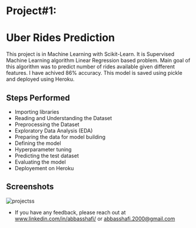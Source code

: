 
# Project#1: 
# Uber Rides Prediction

This project is in Machine Learning with Scikit-Learn. It is Supervised Machine Learning algorithm Linear Regression based problem. Main goal of this algorithm was to predict number of rides available given different features. I have achived 86% accuracy. This model is saved using pickle and deployed using Heroku.


## Steps Performed
- Importing libraries
- Reading and Understanding the Dataset
- Preprocessing the Dataset
- Exploratory Data Analysis (EDA)
- Preparing the data for model building
- Defining the model
- Hyperparameter tuning
- Predicting the test dataset
- Evaluating the model
- Deployement on Heroku



## Screenshots

![projectss](https://user-images.githubusercontent.com/57635556/146496242-6b4e6139-258c-4eb6-84ad-de847db030ac.png)

- If you have any feedback, please reach out at www.linkedin.com/in/abbasshafi/ or abbasshafi.2000@gmail.com
